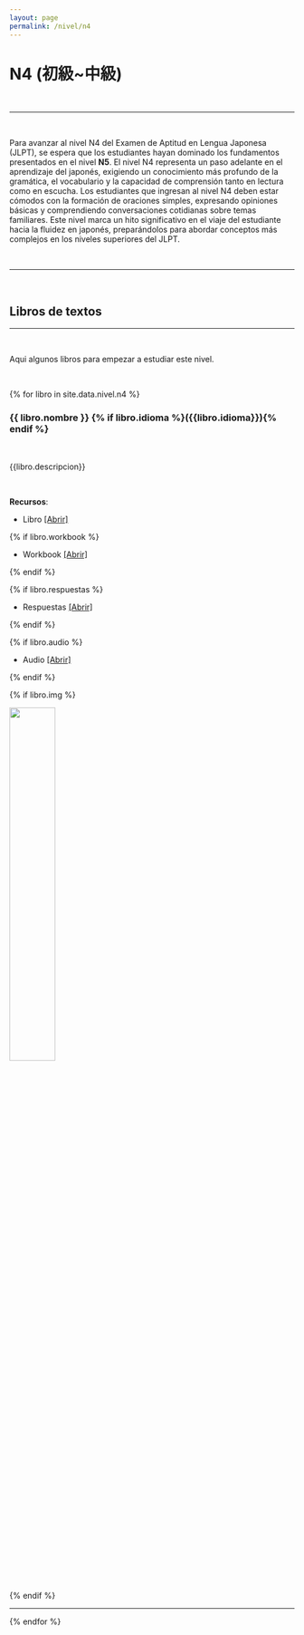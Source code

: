 ```yaml
---
layout: page
permalink: /nivel/n4
---
```



# N4 (初級~中級)


<br>

---

<br>

Para avanzar al nivel N4 del Examen de Aptitud en Lengua Japonesa (JLPT), se espera que los estudiantes hayan dominado los fundamentos presentados en el nivel **N5**. El nivel N4 representa un paso adelante en el aprendizaje del japonés, exigiendo un conocimiento más profundo de la gramática, el vocabulario y la capacidad de comprensión tanto en lectura como en escucha. Los estudiantes que ingresan al nivel N4 deben estar cómodos con la formación de oraciones simples, expresando opiniones básicas y comprendiendo conversaciones cotidianas sobre temas familiares. Este nivel marca un hito significativo en el viaje del estudiante hacia la fluidez en japonés, preparándolos para abordar conceptos más complejos en los niveles superiores del JLPT.

<br>

---
<br>

## Libros de textos

---

<br>

Aqui algunos libros para empezar a estudiar este nivel.



<br>


{% for libro in site.data.nivel.n4 %}

### **{{ libro.nombre }}** {% if libro.idioma %}({{libro.idioma}}){% endif %}

<br>

{{libro.descripcion}}

<br>

**Recursos**:

- Libro <a href="{{libro.link}}" class="text-info" target="_blank">[Abrir] </a>

{% if libro.workbook %}

- Workbook <a href="{{libro.workbook}}" class="text-info" target="_blank">[Abrir] </a>

{% endif %}

{% if libro.respuestas %}

- Respuestas <a href="{{libro.respuestas}}" class="text-info" target="_blank">[Abrir] </a>

{% endif %}

{% if libro.audio %}

- Audio <a href="{{libro.audio}}" class="text-info" target="_blank">[Abrir] </a>

{% endif %}

{% if libro.img %}
<br>
<div class="row justify-content-center">
    <div class="col-md-6">
      <img width="40%" src="{{libro.img}}" class="img-fluid">
    </div>
</div>
{% endif %}

<br>

---

{% endfor %}
